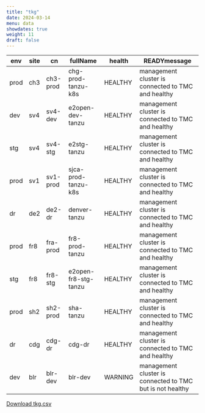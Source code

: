 ```yaml
---
title: "tkg"
date: 2024-03-14
menu: data
showdates: true
weight: 11
draft: false
---
```

<!--more-->
| env  | site | cn       | fullName             | health  | READYmessage                                              |
| ---- | ---- | -------- | -------------------- | ------- | --------------------------------------------------------- |
| prod | ch3  | ch3-prod | chg-prod-tanzu-k8s   | HEALTHY | management cluster is connected to TMC and healthy        |
| dev  | sv4  | sv4-dev  | e2open-dev-tanzu     | HEALTHY | management cluster is connected to TMC and healthy        |
| stg  | sv4  | sv4-stg  | e2stg-tanzu          | HEALTHY | management cluster is connected to TMC and healthy        |
| prod | sv1  | sv1-prod | sjca-prod-tanzu-k8s  | HEALTHY | management cluster is connected to TMC and healthy        |
| dr   | de2  | de2-dr   | denver-tanzu         | HEALTHY | management cluster is connected to TMC and healthy        |
| prod | fr8  | fra-prod | fr8-prod-tanzu       | HEALTHY | management cluster is connected to TMC and healthy        |
| stg  | fr8  | fr8-stg  | e2open-fr8-stg-tanzu | HEALTHY | management cluster is connected to TMC and healthy        |
| prod | sh2  | sh2-prod | sha-tanzu            | HEALTHY | management cluster is connected to TMC and healthy        |
| dr   | cdg  | cdg-dr   | cdg-dr               | HEALTHY | management cluster is connected to TMC and healthy        |
| dev  | blr  | blr-dev  | blr-dev              | WARNING | management cluster is connected to TMC but is not healthy |
[Download tkg.csv](/csv/tkg.csv)
